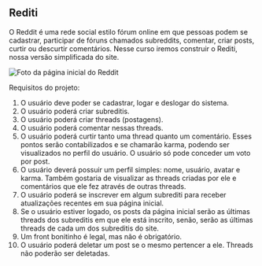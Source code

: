 ## Rediti

O Reddit é uma rede social estilo fórum online em que pessoas podem se cadastrar, participar de fóruns chamados subreddits, comentar, criar posts, curtir ou descurtir comentários. Nesse curso iremos construir o Rediti, nossa versão simplificada do site.

![Foto da página inicial do Reddit](https://i.imgur.com/KYcETZT.png "Reddit")

Requisitos do projeto:

1. O usuário deve poder se cadastrar, logar e deslogar do sistema.
2. O usuário poderá criar subreditis.
3. O usuário poderá criar threads (postagens).
4. O usuário poderá comentar nessas threads.
5. O usuário poderá curtir tanto uma thread quanto um comentário. Esses pontos serão contabilizados e se chamarão karma, podendo ser visualizados no perfil do usuário. O usuário só pode conceder um voto por post.
6. O usuário deverá possuir um perfil simples: nome, usuário, avatar e karma. Também gostaria de visualizar as threads criadas por ele e comentários que ele fez através de outras threads.
7. O usuário poderá se inscrever em algum subrediti para receber atualizações recentes em sua página inicial.
8. Se o usuário estiver logado, os posts da página inicial serão as últimas threads dos subreditis em que ele está inscrito, senão, serão as últimas threads de cada um dos subreditis do site.
9. Um front bonitinho é legal, mas não é obrigatório.
10. O usuário poderá deletar um post se o mesmo pertencer a ele. Threads não poderão ser deletadas.
